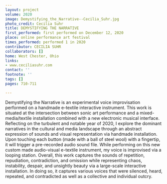 ```yaml
---
layout: project
volume: 2020
image: Demystifying_the_Narrative--Cecilia_Suhr.jpg
photo_credit: Cecilia Suhr
title: DEMYSTIFYING THE NARRATIVE
first_performed: first performed on December 12, 2020
place: online performance art festival
times_performed: performed 1 in 2020
contributor: CECILIA SUHR
collaborators: []
home: West Chester, Ohio
links:
- www.ceciliasuhr.com
contact: ''
footnote: ''
tags: []
pages: 710-711

---
```


Demystifying the Narrative is an experimental voice improvisation performed on a handmade e-textile interactive instrument.  This work is situated at the intersection between sonic art performance and a mixed-media/textile installation combined with a new electronic musical interface. Reflecting on the turbulent and notable year of 2020, I explore the dominant narratives in the cultural and media landscape through an abstract expression of sounds and visual representation via handmade installation. Upon touching each button (made with a ball of steel wool) with a fingertip, it will trigger a pre-recorded audio sound file.  While performing on this new custom made audio-visual e-textile instrument, my voice is improvised via a looping station. Overall, this work captures the sounds of repetition, repudiation, contradiction, and omission while representing chaos, instability, despair, and unsightly beauty via a large-scale interactive installation. In doing so, it captures various voices that were silenced, heard, repeated, and contradicted as well as a collective and individual outcry.
